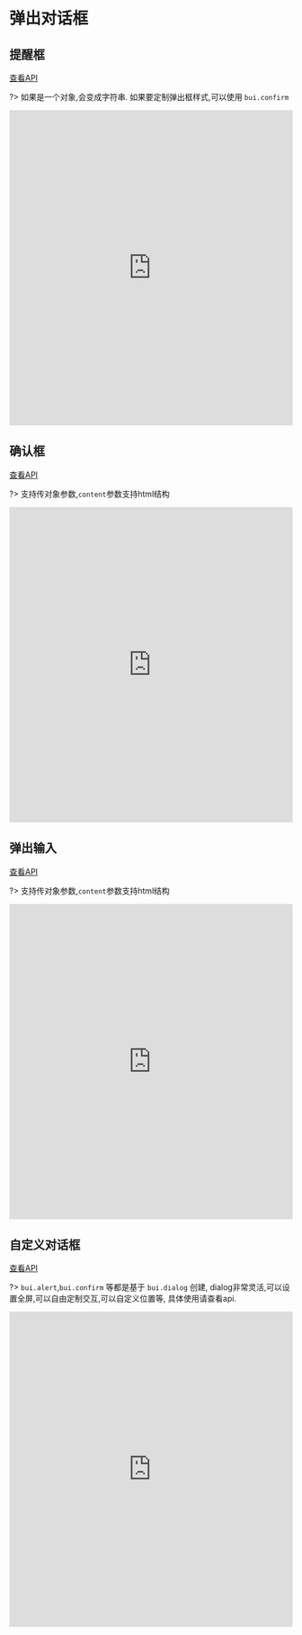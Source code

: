 # 弹出对话框


## 提醒框

[查看API](http://www.easybui.com/demo/api/classes/bui.alert.html)

?> 如果是一个对象,会变成字符串. 如果要定制弹出框样式,可以使用 `bui.confirm`

<iframe width="100%" height="560" src="http://www.easybui.com/demo/source.html?url=pages/ui_controls/bui.alert&code=full,result" allowfullscreen="allowfullscreen" frameborder="0"></iframe>

## 确认框

[查看API](http://www.easybui.com/demo/api/classes/bui.confirm.html)

?> 支持传对象参数,`content`参数支持html结构

<iframe width="100%" height="560" src="http://www.easybui.com/demo/source.html?url=pages/ui_controls/bui.confirm&code=full,result" allowfullscreen="allowfullscreen" frameborder="0"></iframe>

## 弹出输入

[查看API](http://www.easybui.com/demo/api/classes/bui.prompt.html)

?> 支持传对象参数,`content`参数支持html结构

<iframe width="100%" height="560" src="http://www.easybui.com/demo/source.html?url=pages/ui_controls/bui.prompt&code=full,result" allowfullscreen="allowfullscreen" frameborder="0"></iframe>

## 自定义对话框

[查看API](http://www.easybui.com/demo/api/classes/bui.dialog.html)

?> `bui.alert`,`bui.confirm` 等都是基于 `bui.dialog` 创建, dialog非常灵活,可以设置全屏,可以自由定制交互,可以自定义位置等, 具体使用请查看api. 

<iframe width="100%" height="560" src="http://www.easybui.com/demo/source.html?url=pages/ui_controls/bui.dialog&code=full,result" allowfullscreen="allowfullscreen" frameborder="0"></iframe>

